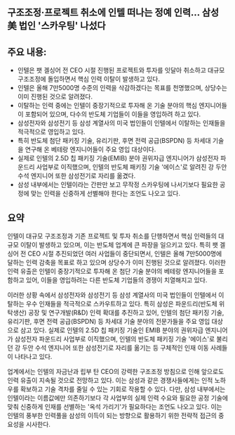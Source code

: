 ## 구조조정·프로젝트 취소에 인텔 떠나는 정예 인력… 삼성 美 법인 '스카우팅' 나섰다

## 주요 내용:
*   인텔은 팻 겔싱어 전 CEO 시절 진행된 프로젝트와 투자를 잇달아 취소하고 대규모 구조조정에 돌입하면서 핵심 인력 이탈이 발생하고 있다.
*   인텔은 올해 7만5000명 수준의 인력을 삭감하겠다는 목표를 천명했으며, 상당수는 이미 진행된 것으로 알려졌다.
*   이탈하는 인력 중에는 인텔이 중장기적으로 투자해 온 기술 분야의 핵심 엔지니어들이 포함되어 있으며, 다수의 반도체 기업들이 이들을 영입하려 하고 있다.
*   삼성전자와 삼성전기 등 삼성 계열사의 미국 법인들이 인텔에서 이탈하는 인재들을 적극적으로 영입하고 있다.
*   특히 반도체 첨단 패키징 기술, 유리기판, 후면 전력 공급(BSPDN) 등 차세대 기술을 연구해 온 베테랑 엔지니어들이 주요 영입 대상이다.
*   실제로 인텔의 2.5D 칩 패키징 기술(EMIB) 분야 권위자급 엔지니어가 삼성전자 파운드리 사업부로 이직했으며, 인텔의 반도체 패키징 기술 '에이스'로 알려진 강 두안 수석 엔지니어 또한 삼성전기로 자리를 옮겼다.
*   삼성 내부에서는 인텔이라는 간판만 보고 무작정 스카우팅에 나서기보다 필요한 공정에 맞는 인력을 신중하게 선별해야 한다는 조언도 나오고 있다.

## 요약
인텔이 대규모 구조조정과 기존 프로젝트 및 투자 취소를 단행하면서 핵심 인력들의 대규모 이탈이 발생하고 있으며, 이는 반도체 업계에 큰 파장을 일으키고 있다. 특히 팻 겔싱어 전 CEO 시절 추진되었던 여러 사업들이 중단되면서, 인텔은 올해 7만5000명에 달하는 인력 감축을 목표로 하고 있으며 상당수가 이미 진행된 것으로 알려졌다. 이러한 인력 유출은 인텔이 중장기적으로 투자해 온 첨단 기술 분야의 베테랑 엔지니어들을 포함하고 있어, 이들을 영입하려는 다른 반도체 기업들의 경쟁이 치열해지고 있다.

이러한 상황 속에서 삼성전자와 삼성전기 등 삼성 계열사의 미국 법인들이 인텔에서 이탈하는 우수 인재들을 적극적으로 스카우트하고 있다. 특히 삼성은 파운드리(반도체 위탁생산) 공장 및 연구개발(R&D) 인력 확대를 추진하고 있어, 인텔의 첨단 패키징 기술, 유리기판, 후면 전력 공급(BSPDN) 등 차세대 기술 분야의 전문가들을 주요 영입 대상으로 삼고 있다. 실제로 인텔의 2.5D 칩 패키징 기술인 EMIB 분야의 권위자급 엔지니어가 삼성전자 파운드리 사업부로 이직했으며, 인텔의 반도체 패키징 기술 '에이스'로 불리던 강 두안 수석 엔지니어 또한 삼성전기로 자리를 옮기는 등 구체적인 인재 이동 사례들이 나타나고 있다.

업계에서는 인텔의 자금난과 립부 탄 CEO의 강력한 구조조정 방침으로 인해 앞으로도 인력 유출이 지속될 것으로 전망하고 있다. 이는 삼성과 같은 경쟁사들에게는 인적 노하우를 확보하고 기술 격차를 줄일 수 있는 기회로 작용할 수 있다. 다만, 삼성 내부에서는 인텔이라는 이름값에만 의존하기보다 각 사업부의 실제 인력 수요와 필요한 공정 기술에 맞춰 신중하게 인재를 선별하는 '옥석 가리기'가 필요하다는 조언도 나오고 있다. 이는 인텔의 풍부한 인력풀을 삼성의 이득이 되는 방향으로 활용하기 위한 전략적 접근의 중요성을 시사한다.